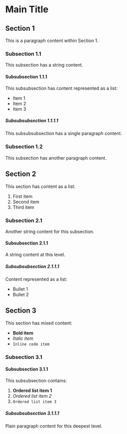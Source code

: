 # Main Title

## Section 1
This is a paragraph content within Section 1.

### Subsection 1.1
This subsection has a string content.

#### Subsubsection 1.1.1
This subsubsection has content represented as a list:
- Item 1
- Item 2
- Item 3

##### Subsubsubsection 1.1.1.1
This subsubsubsection has a single paragraph content.

### Subsection 1.2
This subsection has another paragraph content.

## Section 2
This section has content as a list:
1. First item
2. Second item
3. Third item

### Subsection 2.1
Another string content for this subsection.

#### Subsubsection 2.1.1
A string content at this level.

##### Subsubsubsection 2.1.1.1
Content represented as a list:
- Bullet 1
- Bullet 2

## Section 3
This section has mixed content:
- **Bold item**
- *Italic item*
- `Inline code item`

### Subsection 3.1


#### Subsubsection 3.1.1
This subsubsection contains:
1. **Ordered list item 1**
2. *Ordered list item 2*
3. `Ordered list item 3`

##### Subsubsubsection 3.1.1.1
Plain paragraph content for this deepest level.
